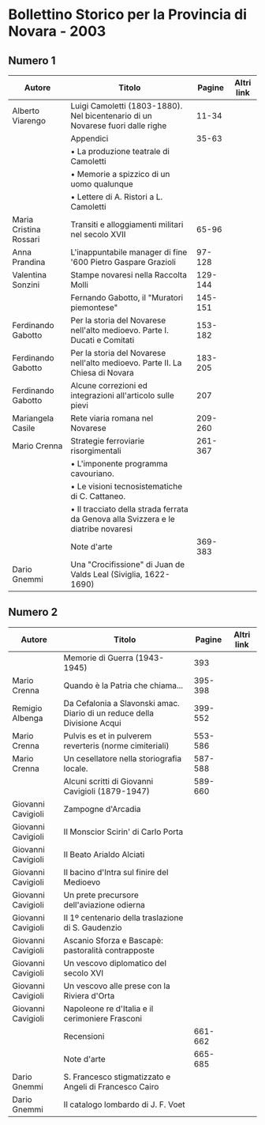 # Bollettino Storico per la Provincia di Novara - 2003

## Numero 1

| Autore                 | Titolo                                                                             | Pagine  | Altri link |
|------------------------|------------------------------------------------------------------------------------|---------|------------|
| Alberto Viarengo       | Luigi Camoletti (1803-1880). Nel bicentenario di un Novarese fuori dalle righe     | 11-34   |            |
|                        | Appendici                                                                          | 35-63   |            |
|                        | • La produzione teatrale di Camoletti                                              |         |            |
|                        | • Memorie a spizzico di un uomo qualunque                                          |         |            |
|                        | • Lettere di A. Ristori a L. Camoletti                                             |         |            |
| Maria Cristina Rossari | Transiti e alloggiamenti militari nel secolo XVII                                  | 65-96   |            |
| Anna Prandina          | L'inappuntabile manager di fine '600 Pietro Gaspare Grazioli                       | 97-128  |            |
| Valentina Sonzini      | Stampe novaresi nella Raccolta Molli                                               | 129-144 |            |
|                        | Fernando Gabotto, il "Muratori piemontese"                                         | 145-151 |            |
| Ferdinando Gabotto     | Per la storia del Novarese nell'alto medioevo. Parte I. Ducati e Comitati          | 153-182 |            |
| Ferdinando Gabotto     | Per la storia del Novarese nell'alto medioevo. Parte II. La Chiesa di Novara       | 183-205 |            |
| Ferdinando Gabotto     | Alcune correzioni ed integrazioni all'articolo sulle pievi                         | 207     |            |
| Mariangela Casile      | Rete viaria romana nel Novarese                                                    | 209-260 |            |
| Mario Crenna           | Strategie ferroviarie risorgimentali                                               | 261-367 |            |
|                        | • L'imponente programma cavouriano.                                                |         |            |
|                        | • Le visioni tecnosistematiche di C. Cattaneo.                                     |         |            |
|                        | • Il tracciato della strada ferrata da Genova alla Svizzera e le diatribe novaresi |         |            |
|                        | Note d'arte                                                                        | 369-383 |            |
| Dario Gnemmi           | Una "Crocifissione" di Juan de Valds Leal (Siviglia, 1622-1690)                    |         |            |

## Numero 2

| Autore             | Titolo                                                                   | Pagine  | Altri link |
|--------------------|--------------------------------------------------------------------------|---------|------------|
|                    | Memorie di Guerra (1943-1945)                                            | 393     |            |
| Mario Crenna       | Quando è la Patria che chiama...                                         | 395-398 |            |
| Remigio Albenga    | Da Cefalonia a Slavonski amac. Diario di un reduce della Divisione Acqui | 399-552 |            |
| Mario Crenna       | Pulvis es et in pulverem reverteris (norme cimiteriali)                  | 553-586 |            |
| Mario Crenna       | Un cesellatore nella storiografia locale.                                | 587-588 |            |
|                    | Alcuni scritti di Giovanni Cavigioli (1879-1947)                         | 589-660 |            |
| Giovanni Cavigioli | Zampogne d'Arcadia                                                       |         |            |
| Giovanni Cavigioli | Il Monscior Scirin' di Carlo Porta                                       |         |            |
| Giovanni Cavigioli | Il Beato Arialdo Alciati                                                 |         |            |
| Giovanni Cavigioli | Il bacino d'Intra sul finire del Medioevo                                |         |            |
| Giovanni Cavigioli | Un prete precursore dell'aviazione odierna                               |         |            |
| Giovanni Cavigioli | Il 1º centenario della traslazione di S. Gaudenzio                       |         |            |
| Giovanni Cavigioli | Ascanio Sforza e Bascapè: pastoralità contrapposte                       |         |            |
| Giovanni Cavigioli | Un vescovo diplomatico del secolo XVI                                    |         |            |
| Giovanni Cavigioli | Un vescovo alle prese con la Riviera d'Orta                              |         |            |
| Giovanni Cavigioli | Napoleone re d'Italia e il cerimoniere Frasconi                          |         |            |
|                    | Recensioni                                                               | 661-662 |            |
|                    | Note d'arte                                                              | 665-685 |            |
| Dario Gnemmi       | S. Francesco stigmatizzato e Angeli di Francesco Cairo                   |         |            |
| Dario Gnemmi       | Il catalogo lombardo di J. F. Voet                                       |         |            |
